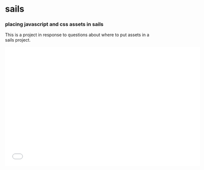 # sails 
### placing javascript and css assets in sails
This is a project in response to questions about where to put assets in a sails project. 

<iframe width="640" height="390" src="//www.youtube.com/embed/8ugjV3dDmaU" frameborder="0" allowfullscreen></iframe>